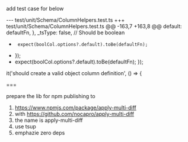 add test case for below

--- test/unit/Schema/ColumnHelpers.test.ts
+++ test/unit/Schema/ColumnHelpers.test.ts
@@ -163,7 +163,8 @@
         default: defaultFn,
       },
       _tsType: false, // Should be boolean
-      expect(boolCol.options?.default).toBe(defaultFn);
+    });
+    expect(boolCol.options?.default).toBe(defaultFn);
   });

   it('should create a valid object column definition', () => {

===

prepare the lib for npm publishing to

1. https://www.npmjs.com/package/apply-multi-diff
2. with https://github.com/nocapro/apply-multi-diff
3. the name is apply-multi-diff
4. use tsup
5. emphazie zero deps
